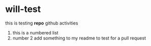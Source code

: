 # will-test
this is testing **repo** github activities

1. this is a numbered list
2. number 2
add something to my readme to test for a pull request
